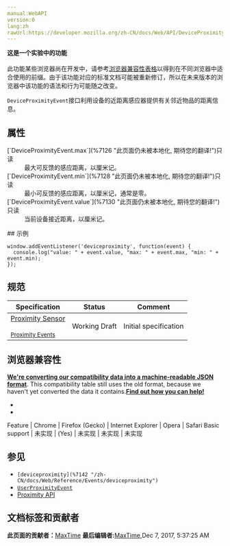 ```yaml
---
manual:WebAPI
version:0
lang:zh
rawUrl:https://developer.mozilla.org/zh-CN/docs/Web/API/DeviceProximityEvent
---
```






**这是一个实验中的功能**<br></br>此功能某些浏览器尚在开发中，请参考[浏览器兼容性表格](%7125 "")以得到在不同浏览器中适合使用的前缀。由于该功能对应的标准文档可能被重新修订，所以在未来版本的浏览器中该功能的语法和行为可能随之改变。




`DeviceProximityEvent`接口利用设备的近距离感应器提供有关邻近物品的距离信息。


## 属性<a name="属性"></a>
<dl><dt>[`DeviceProximityEvent.max`](%7126 "此页面仍未被本地化, 期待您的翻译!")只读</dt><dd>最大可反馈的感应距离，以厘米记。</dd><dt>[`DeviceProximityEvent.min`](%7128 "此页面仍未被本地化, 期待您的翻译!")只读</dt><dd>最小可反馈的感应距离，以厘米记，通常是零。</dd><dt>[`DeviceProximityEvent.value`](%7130 "此页面仍未被本地化, 期待您的翻译!")只读</dt><dd>当前设备接近距离，以厘米记。</dd></dl>
## 示例<a name="示例"></a>

```
window.addEventListener('deviceproximity', function(event) {
  console.log("value: " + event.value, "max: " + event.max, "min: " + event.min);
});
```

## 规范<a name="Specifications"></a>
Specification | Status | Comment 
 ---  |  ---  |  ---  | 
[Proximity Sensor<br></br><small>Proximity Events</small>](%7134 "") | Working Draft | Initial specification 


## 浏览器兼容性<a name="浏览器兼容性"></a>


**[We&#39;re converting our compatibility data into a machine-readable JSON format](%3344 "")**. This compatibility table still uses the old format, because we haven&#39;t yet converted the data it contains.**[Find out how you can help!](%3392 "")**


* 
* 
Feature | Chrome | Firefox (Gecko) | Internet Explorer | Opera | Safari 
Basic support | 未实现 | (Yes) | 未实现 | 未实现 | 未实现 




## 参见<a name="参见"></a>

* `[deviceproximity](%7142 "/zh-CN/docs/Web/Reference/Events/deviceproximity")`
* [`UserProximityEvent`](%3262 "此页面仍未被本地化, 期待您的翻译!")
* [Proximity API](%7143 "/en-US/docs/WebAPI/Proximity")



## 文档标签和贡献者
**此页面的贡献者：**[MaxTime](%7145 "")
**最后编辑者:**[MaxTime](%7145 ""),<time>Dec 7, 2017, 5:37:25 AM</time>


